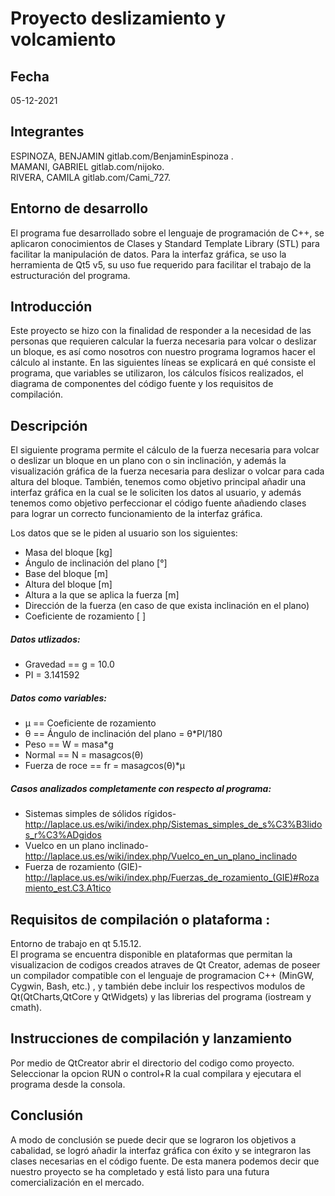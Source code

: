# Proyecto deslizamiento y volcamiento

## Fecha 
05-12-2021

## Integrantes

ESPINOZA, BENJAMIN gitlab.com/BenjaminEspinoza .  
MAMANI, GABRIEL gitlab.com/nijoko.  
RIVERA, CAMILA gitlab.com/Cami_727.  

## Entorno de desarrollo

El programa fue desarrollado sobre el lenguaje de programación de C++, se aplicaron conocimientos de Clases y Standard Template Library (STL) para facilitar la manipulación de datos. Para la interfaz gráfica, se uso la herramienta de Qt5 v5, su uso fue requerido para facilitar el trabajo de la estructuración del programa. 

## Introducción

Este proyecto se hizo con la finalidad de responder a la necesidad de las personas que requieren calcular la fuerza necesaria para volcar o deslizar un bloque, es así como nosotros con nuestro programa logramos hacer el cálculo al instante. En las siguientes líneas se explicará en qué consiste el programa, que variables se utilizaron, los cálculos físicos realizados, el diagrama de componentes del código fuente y los requisitos de compilación.

## Descripción

El siguiente programa permite el cálculo de la fuerza necesaria para volcar o deslizar un bloque en un plano con o sin inclinación, y además la visualización gráfica de la fuerza necesaria para deslizar o volcar para cada altura del bloque. También, tenemos como objetivo principal añadir una interfaz gráfica en la cual se le soliciten los datos al usuario, y además tenemos como objetivo perfeccionar el código fuente añadiendo clases para lograr un correcto funcionamiento de la interfaz gráfica.

Los datos que se le piden al usuario son los siguientes:
- Masa del bloque [kg]
- Ángulo de inclinación del plano [°]
- Base del bloque [m]
- Altura del bloque [m]
- Altura a la que se aplica la fuerza [m]
- Dirección de la fuerza (en caso de que exista inclinación en el plano)
- Coeficiente de rozamiento [ ]

##### Datos utlizados:
- Gravedad == g = 10.0
- PI = 3.141592
##### Datos como variables:
- μ == Coeficiente de rozamiento
- θ == Ángulo de inclinación del plano = θ*PI/180
- Peso == W = masa*g
- Normal == N = masa*g*cos(θ)
- Fuerza de roce == fr = masa*g*cos(θ)*μ

##### Casos analizados completamente con respecto al programa:

- Sistemas simples de sólidos rígidos-http://laplace.us.es/wiki/index.php/Sistemas_simples_de_s%C3%B3lidos_r%C3%ADgidos  
- Vuelco en un plano inclinado-http://laplace.us.es/wiki/index.php/Vuelco_en_un_plano_inclinado  
- Fuerza de rozamiento (GIE)-http://laplace.us.es/wiki/index.php/Fuerzas_de_rozamiento_(GIE)#Rozamiento_est.C3.A1tico  

## Requisitos de compilación o plataforma :

Entorno de trabajo en qt 5.15.12.  
El programa se encuentra disponible en plataformas que permitan la visualizacion de codigos creados atraves de Qt Creator,
ademas de poseer un compilador compatible con el lenguaje de programacion C++ (MinGW, Cygwin, Bash, etc.) , y también debe incluir los respectivos modulos de Qt(QtCharts,QtCore y QtWidgets) y las librerias del programa (iostream y cmath).

## Instrucciones de compilación y lanzamiento

Por medio de QtCreator abrir el directorio del codigo como proyecto.  
Seleccionar la opcion RUN o control+R la cual compilara y ejecutara el programa desde la consola.

## Conclusión

A modo de conclusión se puede decir que se lograron los objetivos a cabalidad, se logró añadir la interfaz gráfica con éxito y se integraron las clases necesarias en el código fuente. De esta manera podemos decir que nuestro proyecto se ha completado y está listo para una futura comercialización en el mercado.
